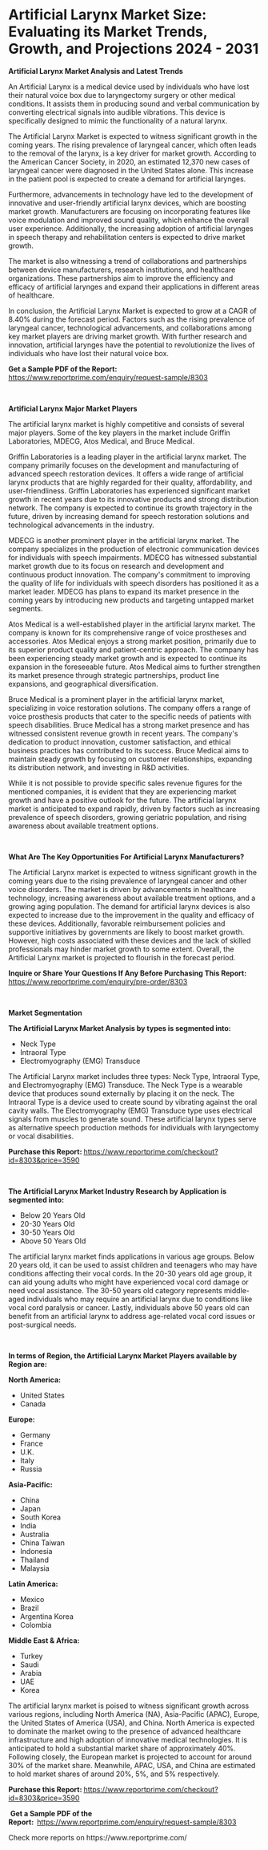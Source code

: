 <p><h1>Artificial Larynx Market Size: Evaluating its Market Trends, Growth, and Projections 2024 - 2031</h1></p><p><strong>Artificial Larynx Market Analysis and Latest Trends</strong></p>
<p><p>An Artificial Larynx is a medical device used by individuals who have lost their natural voice box due to laryngectomy surgery or other medical conditions. It assists them in producing sound and verbal communication by converting electrical signals into audible vibrations. This device is specifically designed to mimic the functionality of a natural larynx.</p><p>The Artificial Larynx Market is expected to witness significant growth in the coming years. The rising prevalence of laryngeal cancer, which often leads to the removal of the larynx, is a key driver for market growth. According to the American Cancer Society, in 2020, an estimated 12,370 new cases of laryngeal cancer were diagnosed in the United States alone. This increase in the patient pool is expected to create a demand for artificial larynges.</p><p>Furthermore, advancements in technology have led to the development of innovative and user-friendly artificial larynx devices, which are boosting market growth. Manufacturers are focusing on incorporating features like voice modulation and improved sound quality, which enhance the overall user experience. Additionally, the increasing adoption of artificial larynges in speech therapy and rehabilitation centers is expected to drive market growth.</p><p>The market is also witnessing a trend of collaborations and partnerships between device manufacturers, research institutions, and healthcare organizations. These partnerships aim to improve the efficiency and efficacy of artificial larynges and expand their applications in different areas of healthcare.</p><p>In conclusion, the Artificial Larynx Market is expected to grow at a CAGR of 8.40% during the forecast period. Factors such as the rising prevalence of laryngeal cancer, technological advancements, and collaborations among key market players are driving market growth. With further research and innovation, artificial larynges have the potential to revolutionize the lives of individuals who have lost their natural voice box.</p></p>
<p><strong>Get a Sample PDF of the Report:&nbsp;</strong> <a href="https://www.reportprime.com/enquiry/request-sample/8303">https://www.reportprime.com/enquiry/request-sample/8303</a></p>
<p>&nbsp;</p>
<p><strong>Artificial Larynx Major Market Players</strong></p>
<p><p>The artificial larynx market is highly competitive and consists of several major players. Some of the key players in the market include Griffin Laboratories, MDECG, Atos Medical, and Bruce Medical.</p><p>Griffin Laboratories is a leading player in the artificial larynx market. The company primarily focuses on the development and manufacturing of advanced speech restoration devices. It offers a wide range of artificial larynx products that are highly regarded for their quality, affordability, and user-friendliness. Griffin Laboratories has experienced significant market growth in recent years due to its innovative products and strong distribution network. The company is expected to continue its growth trajectory in the future, driven by increasing demand for speech restoration solutions and technological advancements in the industry.</p><p>MDECG is another prominent player in the artificial larynx market. The company specializes in the production of electronic communication devices for individuals with speech impairments. MDECG has witnessed substantial market growth due to its focus on research and development and continuous product innovation. The company's commitment to improving the quality of life for individuals with speech disorders has positioned it as a market leader. MDECG has plans to expand its market presence in the coming years by introducing new products and targeting untapped market segments.</p><p>Atos Medical is a well-established player in the artificial larynx market. The company is known for its comprehensive range of voice prostheses and accessories. Atos Medical enjoys a strong market position, primarily due to its superior product quality and patient-centric approach. The company has been experiencing steady market growth and is expected to continue its expansion in the foreseeable future. Atos Medical aims to further strengthen its market presence through strategic partnerships, product line expansions, and geographical diversification.</p><p>Bruce Medical is a prominent player in the artificial larynx market, specializing in voice restoration solutions. The company offers a range of voice prosthesis products that cater to the specific needs of patients with speech disabilities. Bruce Medical has a strong market presence and has witnessed consistent revenue growth in recent years. The company's dedication to product innovation, customer satisfaction, and ethical business practices has contributed to its success. Bruce Medical aims to maintain steady growth by focusing on customer relationships, expanding its distribution network, and investing in R&D activities.</p><p>While it is not possible to provide specific sales revenue figures for the mentioned companies, it is evident that they are experiencing market growth and have a positive outlook for the future. The artificial larynx market is anticipated to expand rapidly, driven by factors such as increasing prevalence of speech disorders, growing geriatric population, and rising awareness about available treatment options.</p></p>
<p>&nbsp;</p>
<p><strong>What Are The Key Opportunities For Artificial Larynx Manufacturers?</strong></p>
<p><p>The Artificial Larynx market is expected to witness significant growth in the coming years due to the rising prevalence of laryngeal cancer and other voice disorders. The market is driven by advancements in healthcare technology, increasing awareness about available treatment options, and a growing aging population. The demand for artificial larynx devices is also expected to increase due to the improvement in the quality and efficacy of these devices. Additionally, favorable reimbursement policies and supportive initiatives by governments are likely to boost market growth. However, high costs associated with these devices and the lack of skilled professionals may hinder market growth to some extent. Overall, the Artificial Larynx market is projected to flourish in the forecast period.</p></p>
<p><strong>Inquire or Share Your Questions If Any Before Purchasing This Report:</strong> <a href="https://www.reportprime.com/enquiry/pre-order/8303">https://www.reportprime.com/enquiry/pre-order/8303</a></p>
<p>&nbsp;</p>
<p><strong>Market Segmentation</strong></p>
<p><strong>The Artificial Larynx Market Analysis by types is segmented into:</strong></p>
<p><ul><li>Neck Type</li><li>Intraoral Type</li><li>Electromyography (EMG) Transduce</li></ul></p>
<p><p>The Artificial Larynx market includes three types: Neck Type, Intraoral Type, and Electromyography (EMG) Transduce. The Neck Type is a wearable device that produces sound externally by placing it on the neck. The Intraoral Type is a device used to create sound by vibrating against the oral cavity walls. The Electromyography (EMG) Transduce type uses electrical signals from muscles to generate sound. These artificial larynx types serve as alternative speech production methods for individuals with laryngectomy or vocal disabilities.</p></p>
<p><strong>Purchase this Report:&nbsp;</strong><a href="https://www.reportprime.com/checkout?id=8303&price=3590">https://www.reportprime.com/checkout?id=8303&price=3590</a></p>
<p>&nbsp;</p>
<p><strong>The Artificial Larynx Market Industry Research by Application is segmented into:</strong></p>
<p><ul><li>Below 20 Years Old</li><li>20-30 Years Old</li><li>30-50 Years Old</li><li>Above 50 Years Old</li></ul></p>
<p><p>The artificial larynx market finds applications in various age groups. Below 20 years old, it can be used to assist children and teenagers who may have conditions affecting their vocal cords. In the 20-30 years old age group, it can aid young adults who might have experienced vocal cord damage or need vocal assistance. The 30-50 years old category represents middle-aged individuals who may require an artificial larynx due to conditions like vocal cord paralysis or cancer. Lastly, individuals above 50 years old can benefit from an artificial larynx to address age-related vocal cord issues or post-surgical needs.</p></p>
<p>&nbsp;</p>
<p><strong>In terms of Region, the Artificial Larynx Market Players available by Region are:</strong></p>
<p>
    <p> <strong> North America: </strong>
        <ul>
            <li>United States</li>
            <li>Canada</li>
        </ul>
        </p> 
    <p> <strong> Europe: </strong>
        <ul>
            <li>Germany</li>
            <li>France</li>
            <li>U.K.</li>
            <li>Italy</li>
            <li>Russia</li>
        </ul>
        </p> 
    <p> <strong> Asia-Pacific: </strong>
        <ul>
            <li>China</li>
            <li>Japan</li>
            <li>South Korea</li>
            <li>India</li>
            <li>Australia</li>
            <li>China Taiwan</li>
            <li>Indonesia</li>
            <li>Thailand</li>
            <li>Malaysia</li>
        </ul>
        </p> 
    <p> <strong> Latin America: </strong>
        <ul>
            <li>Mexico</li>
            <li>Brazil</li>
            <li>Argentina Korea</li>
            <li>Colombia</li>
        </ul>
        </p> 
    <p> <strong> Middle East & Africa: </strong>
        <ul>
            <li>Turkey</li>
            <li>Saudi</li>
            <li>Arabia</li>
            <li>UAE</li>
            <li>Korea</li>
        </ul>
    </p>
    </p>
<p><p>The artificial larynx market is poised to witness significant growth across various regions, including North America (NA), Asia-Pacific (APAC), Europe, the United States of America (USA), and China. North America is expected to dominate the market owing to the presence of advanced healthcare infrastructure and high adoption of innovative medical technologies. It is anticipated to hold a substantial market share of approximately 40%. Following closely, the European market is projected to account for around 30% of the market share. Meanwhile, APAC, USA, and China are estimated to hold market shares of around 20%, 5%, and 5% respectively.</p></p>
<p><strong>Purchase this Report: </strong><a href="https://www.reportprime.com/checkout?id=8303&price=3590">https://www.reportprime.com/checkout?id=8303&price=3590</a></p>
<p>&nbsp;<strong>Get a Sample PDF of the Report:&nbsp;&nbsp;</strong><a href="https://www.reportprime.com/enquiry/request-sample/8303">https://www.reportprime.com/enquiry/request-sample/8303</a></p>
<p><strong></strong></p>
<p>Check more reports on https://www.reportprime.com/</p>